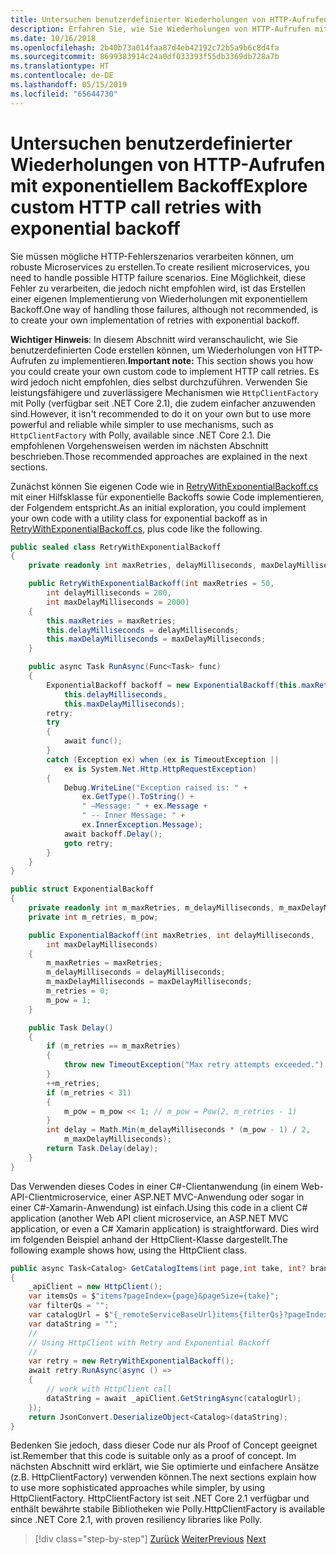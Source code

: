 ```yaml
---
title: Untersuchen benutzerdefinierter Wiederholungen von HTTP-Aufrufen mit exponentiellem Backoff
description: Erfahren Sie, wie Sie Wiederholungen von HTTP-Aufrufen mit exponentiellem Backoff von Grund auf neu implementieren können, um mögliche HTTP-Fehlerszenarios zu verarbeiten.
ms.date: 10/16/2018
ms.openlocfilehash: 2b40b73a014faa87d4eb42192c72b5a9b6c8d4fa
ms.sourcegitcommit: 8699383914c24a0df033393f55db3369db728a7b
ms.translationtype: HT
ms.contentlocale: de-DE
ms.lasthandoff: 05/15/2019
ms.locfileid: "65644730"
---
```

# <a name="explore-custom-http-call-retries-with-exponential-backoff"></a><span data-ttu-id="a22b6-103">Untersuchen benutzerdefinierter Wiederholungen von HTTP-Aufrufen mit exponentiellem Backoff</span><span class="sxs-lookup"><span data-stu-id="a22b6-103">Explore custom HTTP call retries with exponential backoff</span></span>

<span data-ttu-id="a22b6-104">Sie müssen mögliche HTTP-Fehlerszenarios verarbeiten können, um robuste Microservices zu erstellen.</span><span class="sxs-lookup"><span data-stu-id="a22b6-104">To create resilient microservices, you need to handle possible HTTP failure scenarios.</span></span> <span data-ttu-id="a22b6-105">Eine Möglichkeit, diese Fehler zu verarbeiten, die jedoch nicht empfohlen wird, ist das Erstellen einer eigenen Implementierung von Wiederholungen mit exponentiellem Backoff.</span><span class="sxs-lookup"><span data-stu-id="a22b6-105">One way of handling those failures, although not recommended, is to create your own implementation of retries with exponential backoff.</span></span>

<span data-ttu-id="a22b6-106">**Wichtiger Hinweis**: In diesem Abschnitt wird veranschaulicht, wie Sie benutzerdefinierten Code erstellen können, um Wiederholungen von HTTP-Aufrufen zu implementieren.</span><span class="sxs-lookup"><span data-stu-id="a22b6-106">**Important note:** This section shows you how you could create your own custom code to implement HTTP call retries.</span></span> <span data-ttu-id="a22b6-107">Es wird jedoch nicht empfohlen, dies selbst durchzuführen. Verwenden Sie leistungsfähigere und zuverlässigere Mechanismen wie `HttpClientFactory` mit Polly (verfügbar seit .NET Core 2.1), die zudem einfacher anzuwenden sind.</span><span class="sxs-lookup"><span data-stu-id="a22b6-107">However, it isn't recommended to do it on your own but to use more powerful and reliable while simpler to use mechanisms, such as `HttpClientFactory` with Polly, available since .NET Core 2.1.</span></span> <span data-ttu-id="a22b6-108">Die empfohlenen Vorgehensweisen werden im nächsten Abschnitt beschrieben.</span><span class="sxs-lookup"><span data-stu-id="a22b6-108">Those recommended approaches are explained in the next sections.</span></span>

<span data-ttu-id="a22b6-109">Zunächst können Sie eigenen Code wie in [RetryWithExponentialBackoff.cs](https://gist.github.com/CESARDELATORRE/6d7f647b29e55fdc219ee1fd2babb260) mit einer Hilfsklasse für exponentielle Backoffs sowie Code implementieren, der Folgendem entspricht.</span><span class="sxs-lookup"><span data-stu-id="a22b6-109">As an initial exploration, you could implement your own code with a utility class for exponential backoff as in [RetryWithExponentialBackoff.cs](https://gist.github.com/CESARDELATORRE/6d7f647b29e55fdc219ee1fd2babb260), plus code like the following.</span></span>

```csharp
public sealed class RetryWithExponentialBackoff
{
    private readonly int maxRetries, delayMilliseconds, maxDelayMilliseconds;

    public RetryWithExponentialBackoff(int maxRetries = 50,
        int delayMilliseconds = 200,
        int maxDelayMilliseconds = 2000)
    {
        this.maxRetries = maxRetries;
        this.delayMilliseconds = delayMilliseconds;
        this.maxDelayMilliseconds = maxDelayMilliseconds;
    }

    public async Task RunAsync(Func<Task> func)
    {
        ExponentialBackoff backoff = new ExponentialBackoff(this.maxRetries,
            this.delayMilliseconds,
            this.maxDelayMilliseconds);
        retry:
        try
        {
            await func();
        }
        catch (Exception ex) when (ex is TimeoutException ||
            ex is System.Net.Http.HttpRequestException)
        {
            Debug.WriteLine("Exception raised is: " +
                ex.GetType().ToString() +
                " –Message: " + ex.Message +
                " -- Inner Message: " +
                ex.InnerException.Message);
            await backoff.Delay();
            goto retry;
        }
    }
}

public struct ExponentialBackoff
{
    private readonly int m_maxRetries, m_delayMilliseconds, m_maxDelayMilliseconds;
    private int m_retries, m_pow;

    public ExponentialBackoff(int maxRetries, int delayMilliseconds,
        int maxDelayMilliseconds)
    {
        m_maxRetries = maxRetries;
        m_delayMilliseconds = delayMilliseconds;
        m_maxDelayMilliseconds = maxDelayMilliseconds;
        m_retries = 0;
        m_pow = 1;
    }

    public Task Delay()
    {
        if (m_retries == m_maxRetries)
        {
            throw new TimeoutException("Max retry attempts exceeded.");
        }
        ++m_retries;
        if (m_retries < 31)
        {
            m_pow = m_pow << 1; // m_pow = Pow(2, m_retries - 1)
        }
        int delay = Math.Min(m_delayMilliseconds * (m_pow - 1) / 2,
            m_maxDelayMilliseconds);
        return Task.Delay(delay);
    }
}
```

<span data-ttu-id="a22b6-110">Das Verwenden dieses Codes in einer C\#-Clientanwendung (in einem Web-API-Clientmicroservice, einer ASP.NET MVC-Anwendung oder sogar in einer C\#-Xamarin-Anwendung) ist einfach.</span><span class="sxs-lookup"><span data-stu-id="a22b6-110">Using this code in a client C\# application (another Web API client microservice, an ASP.NET MVC application, or even a C\# Xamarin application) is straightforward.</span></span> <span data-ttu-id="a22b6-111">Dies wird im folgenden Beispiel anhand der HttpClient-Klasse dargestellt.</span><span class="sxs-lookup"><span data-stu-id="a22b6-111">The following example shows how, using the HttpClient class.</span></span>

```csharp
public async Task<Catalog> GetCatalogItems(int page,int take, int? brand, int? type)
{
    _apiClient = new HttpClient();
    var itemsQs = $"items?pageIndex={page}&pageSize={take}";
    var filterQs = "";
    var catalogUrl = $"{_remoteServiceBaseUrl}items{filterQs}?pageIndex={page}&pageSize={take}";
    var dataString = "";
    //
    // Using HttpClient with Retry and Exponential Backoff
    //
    var retry = new RetryWithExponentialBackoff();
    await retry.RunAsync(async () =>
    {
        // work with HttpClient call
        dataString = await _apiClient.GetStringAsync(catalogUrl);
    });
    return JsonConvert.DeserializeObject<Catalog>(dataString);
}
```

<span data-ttu-id="a22b6-112">Bedenken Sie jedoch, dass dieser Code nur als Proof of Concept geeignet ist.</span><span class="sxs-lookup"><span data-stu-id="a22b6-112">Remember that this code is suitable only as a proof of concept.</span></span> <span data-ttu-id="a22b6-113">Im nächsten Abschnitt wird erklärt, wie Sie optimierte und einfachere Ansätze (z.B. HttpClientFactory) verwenden können.</span><span class="sxs-lookup"><span data-stu-id="a22b6-113">The next sections explain how to use more sophisticated approaches while simpler, by using HttpClientFactory.</span></span> <span data-ttu-id="a22b6-114">HttpClientFactory ist seit .NET Core 2.1 verfügbar und enthält bewährte stabile Bibliotheken wie Polly.</span><span class="sxs-lookup"><span data-stu-id="a22b6-114">HttpClientFactory is available since .NET Core 2.1, with proven resiliency libraries like Polly.</span></span>

>[!div class="step-by-step"]
><span data-ttu-id="a22b6-115">[Zurück](implement-resilient-entity-framework-core-sql-connections.md)
>[Weiter](use-httpclientfactory-to-implement-resilient-http-requests.md)</span><span class="sxs-lookup"><span data-stu-id="a22b6-115">[Previous](implement-resilient-entity-framework-core-sql-connections.md)
[Next](use-httpclientfactory-to-implement-resilient-http-requests.md)</span></span>
